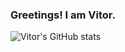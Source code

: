 ### Greetings! I am Vitor.






![Vitor's GitHub stats](https://github-readme-stats.vercel.app/api?username=VH-DM&show_icons=true&theme=discord_old_blurple )
